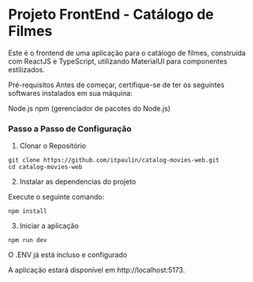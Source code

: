 # Projeto FrontEnd - Catálogo de Filmes

Este é o frontend de uma aplicação para o catálogo de filmes, construída com ReactJS e TypeScript, utilizando MaterialUI para componentes estilizados.

Pré-requisitos
Antes de começar, certifique-se de ter os seguintes softwares instalados em sua máquina:

Node.js
npm (gerenciador de pacotes do Node.js)

### Passo a Passo de Configuração

1. Clonar o Repositório

```
git clone https://github.com/itpaulin/catalog-movies-web.git
cd catalog-movies-web
```

2. Instalar as dependencias do projeto

Execute o seguinte comando:

```
npm install
```

3. Iniciar a aplicação

```
npm run dev
```

O .ENV já está incluso e configurado

A aplicação estará disponível em http://localhost:5173.
